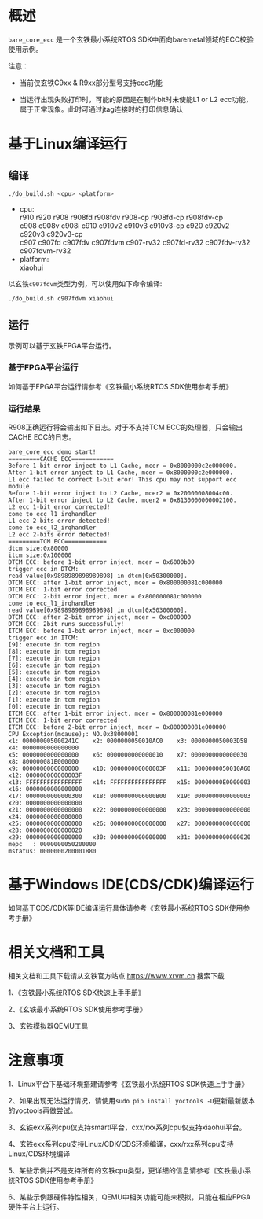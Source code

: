 # 概述

`bare_core_ecc` 是一个玄铁最小系统RTOS SDK中面向baremetal领域的ECC校验使用示例。

注意：
- 当前仅玄铁C9xx & R9xx部分型号支持ecc功能

- 当运行出现失败打印时，可能的原因是在制作bit时未使能L1 or L2 ecc功能，属于正常现象。此时可通过jtag连接时的打印信息确认

# 基于Linux编译运行

## 编译

```bash
./do_build.sh <cpu> <platform>
```
- cpu: <br />
        r910 r920 r908 r908fd r908fdv r908-cp r908fd-cp r908fdv-cp <br />
        c908 c908v c908i c910 c910v2 c910v3 c910v3-cp c920 c920v2 c920v3 c920v3-cp <br />
        c907 c907fd c907fdv c907fdvm c907-rv32 c907fd-rv32 c907fdv-rv32 c907fdvm-rv32
- platform: <br />
        xiaohui

以玄铁`c907fdvm`类型为例，可以使用如下命令编译:
```bash
./do_build.sh c907fdvm xiaohui
```

## 运行

示例可以基于玄铁FPGA平台运行。

### 基于FPGA平台运行

如何基于FPGA平台运行请参考《玄铁最小系统RTOS SDK使用参考手册》

### 运行结果
R908正确运行将会输出如下日志。对于不支持TCM ECC的处理器，只会输出CACHE ECC的日志。
```
bare_core_ecc demo start!
=========CACHE ECC============
Before 1-bit error inject to L1 Cache, mcer = 0x8000000c2e000000.
After 1-bit error inject to L1 Cache, mcer = 0x8000000c2e000000.
L1 ecc failed to correct 1-bit eror! This cpu may not support ecc module.
Before 1-bit error inject to L2 Cache, mcer2 = 0x20000008004c00.
After 1-bit error inject to L2 Cache, mcer2 = 0x8130000000002100.
L2 ecc 1-bit error corrected!
come to ecc_l1_irqhandler
L1 ecc 2-bits error detected!
come to ecc_l2_irqhandler
L2 ecc 2-bits error detected!
=========TCM ECC============
dtcm size:0x80000
itcm size:0x100000
DTCM ECC: before 1-bit error inject, mcer = 0x6000b00
trigger ecc in DTCM:
read value[0x9898989898989898] in dtcm[0x50300000].
DTCM ECC: after 1-bit error inject, mcer = 0x800000081c000000
DTCM ECC: 1-bit error corrected!
DTCM ECC: 2-bit error inject, mcer = 0x800000081c000000
come to ecc_l1_irqhandler
read value[0x9898989898989898] in dtcm[0x50300000].
DTCM ECC: after 2-bit error inject, mcer = 0xc000000
DTCM ECC: 2bit runs successfully!
ITCM ECC: before 1-bit error inject, mcer = 0xc000000
trigger ecc in ITCM:
[9]: execute in tcm region
[8]: execute in tcm region
[7]: execute in tcm region
[6]: execute in tcm region
[5]: execute in tcm region
[4]: execute in tcm region
[3]: execute in tcm region
[2]: execute in tcm region
[1]: execute in tcm region
[0]: execute in tcm region
ITCM ECC: after 1-bit error inject, mcer = 0x800000081e000000
ITCM ECC: 1-bit error corrected!
ITCM ECC: before 2-bit error inject, mcer = 0x800000081e000000
CPU Exception(mcause);: NO.0x38000001
x1: 000000005000241C    x2: 0000000050010AC0    x3: 0000000050003D58    x4: 0000000000000000
x5: 0000000000000000    x6: 0000000000000010    x7: 0000000000000030    x8: 800000081E000000
x9: 000000000C000000    x10: 000000000000003F   x11: 0000000050010A60   x12: 000000000000003F
x13: FFFFFFFFFFFFFFFF   x14: FFFFFFFFFFFFFFFF   x15: 00000000E0000003   x16: 0000000000000000
x17: 0000000000000300   x18: 0000000006000B00   x19: 0000000000000003   x20: 0000000000000000
x21: 0000000000000000   x22: 0000000000000000   x23: 0000000000000000   x24: 0000000000000000
x25: 0000000000000000   x26: 0000000000000000   x27: 0000000000000000   x28: 0000000000000020
x29: 0000000000000000   x30: 0000000000000000   x31: 0000000000000020
mepc   : 0000000050200000
mstatus: 0000000200001880
```

# 基于Windows IDE(CDS/CDK)编译运行

如何基于CDS/CDK等IDE编译运行具体请参考《玄铁最小系统RTOS SDK使用参考手册》

# 相关文档和工具

相关文档和工具下载请从玄铁官方站点 https://www.xrvm.cn 搜索下载

1、《玄铁最小系统RTOS SDK快速上手手册》

2、《玄铁最小系统RTOS SDK使用参考手册》

3、玄铁模拟器QEMU工具


# 注意事项

1、Linux平台下基础环境搭建请参考《玄铁最小系统RTOS SDK快速上手手册》

2、如果出现无法运行情况，请使用`sudo pip install yoctools -U`更新最新版本的yoctools再做尝试。

3、玄铁exx系列cpu仅支持smartl平台，cxx/rxx系列cpu仅支持xiaohui平台。

4、玄铁exx系列cpu支持Linux/CDK/CDS环境编译，cxx/rxx系列cpu支持Linux/CDS环境编译

5、某些示例并不是支持所有的玄铁cpu类型，更详细的信息请参考《玄铁最小系统RTOS SDK使用参考手册》

6、某些示例跟硬件特性相关，QEMU中相关功能可能未模拟，只能在相应FPGA硬件平台上运行。

